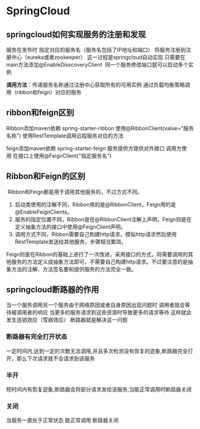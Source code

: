 # SpringCloud

## springcloud如何实现服务的注册和发现
服务在发布时 指定对应的服务名（服务名包括了IP地址和端口） 将服务注册到注册中心（eureka或者zookeeper）
这一过程是springcloud自动实现 只需要在main方法添加@EnableDisscoveryClient  同一个服务修改端口就可以启动多个实例

**调用方法**：传递服务名称通过注册中心获取所有的可用实例 通过负载均衡策略调用（ribbon和feign）对应的服务

## ribbon和feign区别
Ribbon添加maven依赖 spring-starter-ribbon 使用@RibbonClient(value="服务名称") 使用RestTemplate调用远程服务对应的方法

feign添加maven依赖 spring-starter-feign 服务提供方提供对外接口 调用方使用 在接口上使用@FeignClient("指定服务名")

## Ribbon和Feign的区别
 Ribbon和Feign都是用于调用其他服务的，不过方式不同。
1. 启动类使用的注解不同，Ribbon用的是@RibbonClient，Feign用的是@EnableFeignClients。
2. 服务的指定位置不同，Ribbon是在@RibbonClient注解上声明，Feign则是在定义抽象方法的接口中使用@FeignClient声明。
3. 调用方式不同，Ribbon需要自己构建http请求，模拟http请求然后使用RestTemplate发送给其他服务，步骤相当繁琐。

Feign则是在Ribbon的基础上进行了一次改进，采用接口的方式，将需要调用的其他服务的方法定义成抽象方法即可，不需要自己构建http请求。不过要注意的是抽象方法的注解、方法签名要和提供服务的方法完全一致。

## springcloud断路器的作用
当一个服务调用另一个服务由于网络原因或者自身原因出现问题时 调用者就会等待被调用者的响应 当更多的服务请求到这些资源时导致更多的请求等待 这样就会发生连锁效应（雪崩效应） 断路器就是解决这一问题

### 断路器有完全打开状态
一定时间内,达到一定的次数无法调用,并且多次检测没有恢复的迹象,断路器完全打开，那么下次请求就不会请求到该服务
### 半开
短时间内有恢复迹象,断路器会将部分请求发给该服务,当能正常调用时断路器关闭
### 关闭
当服务一直处于正常状态 能正常调用 断路器关闭
